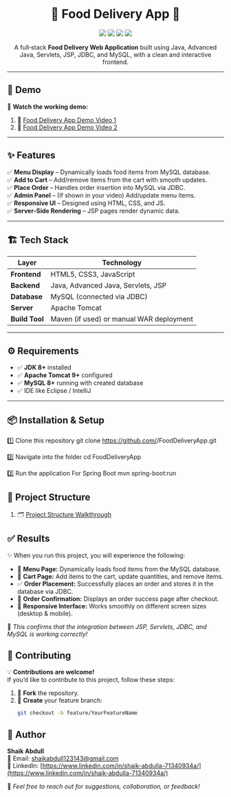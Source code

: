 <h1 align="center">🍕 Food Delivery App 🚀</h1>

<p align="center">
  <img src="https://img.shields.io/badge/Java-Advanced%20Java-blue?style=for-the-badge" />
  <img src="https://img.shields.io/badge/Backend-Servlets%20%26%20JSP-orange?style=for-the-badge" />
  <img src="https://img.shields.io/badge/Database-MySQL-green?style=for-the-badge" />
  <img src="https://img.shields.io/badge/Frontend-HTML%2FCSS%2FJS-yellow?style=for-the-badge" />
</p>

<p align="center">
  A full‑stack <b>Food Delivery Web Application</b> built using Java, Advanced Java, Servlets, JSP, JDBC, and MySQL, with a clean and interactive frontend.
</p>

---

## 📌 Demo

🎥 **Watch the working demo:**  
1. 🍕 [Food Delivery App Demo Video 1](https://drive.google.com/file/d/1o6Cgfn2GWB-2RS3DQh-hYg6XLOowtmQe/view?usp=sharing)
2. 🍔 [Food Delivery App Demo Video 2](https://drive.google.com/file/d/1TPYepMgDX_YS8YHAnVtl5GajOFJxGTTu/view?usp=sharing)
---

## ✨ Features

✅ **Menu Display** – Dynamically loads food items from MySQL database.  
✅ **Add to Cart** – Add/remove items from the cart with smooth updates.  
✅ **Place Order** – Handles order insertion into MySQL via JDBC.  
✅ **Admin Panel** – (If shown in your video) Add/update menu items.  
✅ **Responsive UI** – Designed using HTML, CSS, and JS.  
✅ **Server‑Side Rendering** – JSP pages render dynamic data.  

---

## 🏗️ Tech Stack

| Layer | Technology |
|-------|------------|
| **Frontend** | HTML5, CSS3, JavaScript |
| **Backend** | Java, Advanced Java, Servlets, JSP |
| **Database** | MySQL (connected via JDBC) |
| **Server** | Apache Tomcat |
| **Build Tool** | Maven (if used) or manual WAR deployment |

---

## ⚙️ Requirements

- ✅ **JDK 8+** installed  
- ✅ **Apache Tomcat 9+** configured  
- ✅ **MySQL 8+** running with created database  
- ✅ IDE like Eclipse / IntelliJ

---

## 📦 Installation & Setup

1️⃣ Clone this repository
git clone https://github.com/<your-username>/FoodDeliveryApp.git

2️⃣ Navigate into the folder
cd FoodDeliveryApp

3️⃣ Run the application
For Spring Boot
mvn spring-boot:run

## 📂 Project Structure
1. 🗂️ [Project Structure Walkthrough](https://drive.google.com/file/d/1JaLp65AatX3Wl5sDQmheSmMBOQteraoL/view?usp=sharing)



## ✅ Results

✨ When you run this project, you will experience the following:

- 🍴 **Menu Page:** Dynamically loads food items from the MySQL database.
- 🛒 **Cart Page:** Add items to the cart, update quantities, and remove items.
- ✅ **Order Placement:** Successfully places an order and stores it in the database via JDBC.
- 📄 **Order Confirmation:** Displays an order success page after checkout.
- 📱 **Responsive Interface:** Works smoothly on different screen sizes (desktop & mobile).

🎯 *This confirms that the integration between JSP, Servlets, JDBC, and MySQL is working correctly!*

## 🤝 Contributing

💡 **Contributions are welcome!**  
If you’d like to contribute to this project, follow these steps:

1. 🍴 **Fork** the repository.  
2. 🌱 **Create** your feature branch:  
   ```bash
   git checkout -b feature/YourFeatureName
## 👤 Author

**Shaik Abdull**  
📧 Email: [shaikabdull123143@gmail.com](mailto:shaikabdull123143@gmail.com)  
🔗 LinkedIn: [https://www.linkedin.com/in/shaik-abdulla-71340934a/](https://www.linkedin.com/in/shaik-abdulla-71340934a/)

💬 *Feel free to reach out for suggestions, collaboration, or feedback!*
 


